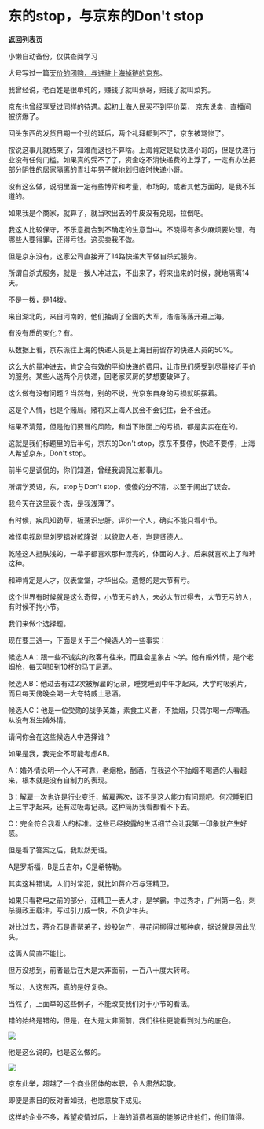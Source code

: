 # 东的stop，与京东的Don't stop

[**返回列表页**](/gzh/记忆承载3)

小懒自动备份，仅供查阅学习

大号写过一篇[天价的团购，与进驻上海掉链的京东](http://mp.weixin.qq.com/s?__biz=MzU0MjYwNDU2Mw==&mid=2247504948&idx=1&sn=58133350952d6f76cccc22ffc36d8db6&chksm=fb1ab848cc6d315e49c90ed75e0b483d5b51bd7b17d494f8fd43dce876d8687c5a6d223c4013&scene=21#wechat_redirect)。  

  

我曾经说，老百姓是很单纯的，赚钱了就叫蔡哥，赔钱了就叫菜狗。  

  

京东也曾经享受过同样的待遇。起初上海人民买不到平价菜， 京东说卖，直播间被挤爆了。  

  

回头东西的发货日期一个劲的延后，两个礼拜都到不了，京东被骂惨了。

  

按说这事儿就结束了，知难而退也不算啥。上海肯定是缺快递小哥的，但是快递行业没有任何门槛。如果真的受不了了，资金吃不消快递费的上浮了，一定有办法把部分阴性的居家隔离的青壮年男子就地划归临时快递小哥。  

  

没有这么做，说明里面一定有些博弈和考量，市场的，或者其他方面的，是我不知道的。

  

如果我是个商家，就算了，就当吹出去的牛皮没有兑现，拉倒吧。

  

我这人比较保守，不乐意搅合到不确定的生意当中。不晓得有多少麻烦要处理，有哪些人要得罪，还得亏钱。这买卖我不做。

  

但是京东没有，这家公司直接开了14路快递大军做自杀式服务。  

  

所谓自杀式服务，就是一拨人冲进去，不出来了，将来出来的时候，就地隔离14天。

  

不是一拨，是14拨。  

  

来自湖北的，来自河南的，他们抽调了全国的大军，浩浩荡荡开进上海。  

  

有没有质的变化？有。  

  

从数据上看，京东派往上海的快递人员是上海目前留存的快递人员的50%。

  

这么大的量冲进去，肯定会有效的平抑快递的费用，让市民们感受到尽量接近平价的服务。某些人送两个月快递，回老家买房的梦想要破碎了。  

  

这么做有没有问题？当然有，别的不说，光京东自身的亏损就明摆着。  

  

这是个人情，也是个赌局。赌将来上海人民会不会记住，会不会还。

  

结果不清楚，但是他们要冒的风险，和当下账面上的亏损，都是实实在在的。  

  

这就是我们标题里的后半句，京东的Don't stop，京东不要停，快递不要停，上海人希望京东，Don't stop。

  

前半句是调侃的，你们知道，曾经我调侃过那事儿。  

  

所谓学英语，东，stop与Don't stop，傻傻的分不清，以至于闹出了误会。

  

我今天在这里表个态，是我浅薄了。  

  

有时候，疾风知劲草，板荡识忠肝。评价一个人，确实不能只看小节。

  

难怪电视剧里刘罗锅对乾隆说：以貌取人者，岂是贤德人。

  

乾隆这人挺肤浅的，一辈子都喜欢那种漂亮的，体面的人才。后来就喜欢上了和珅这种。  

  

和珅肯定是人才，仪表堂堂，才华出众。遗憾的是大节有亏。

  

这个世界有时候就是这么奇怪，小节无亏的人，未必大节过得去，大节无亏的人，有时候不拘小节。  

  

我们来做个选择题。  

  

现在要三选一，下面是关于三个候选人的一些事实：

  

候选人A：跟一些不诚实的政客有往来，而且会星象占卜学。他有婚外情，是个老烟枪，每天喝8到10杯的马丁尼酒。

  

候选人B：他过去有过2次被解雇的记录，睡觉睡到中午才起来，大学时吸鸦片，而且每天傍晚会喝一大夸特威士忌酒。

  

候选人C：他是一位受勋的战争英雄，素食主义者，不抽烟，只偶尔喝一点啤酒。从没有发生婚外情。

  

请问你会在这些候选人中选择谁？

  

如果是我，我完全不可能考虑AB。  

  

A：婚外情说明一个人不可靠，老烟枪，酗酒，在我这个不抽烟不喝酒的人看起来，根本就是没有自制力的表现。  

  

B：解雇一次也许是行业变迁，解雇两次，该不是这人能力有问题吧。何况睡到日上三竿才起来，还有过吸毒记录。这种简历我看都看不下去。  

  

C：完全符合我看人的标准。这些已经披露的生活细节会让我第一印象就产生好感。

  

但是看了答案之后，我默然无语。  

  

A是罗斯福，B是丘吉尔，C是希特勒。

  

其实这种错误，人们时常犯，就比如蒋介石与汪精卫。  

  

如果只看艳电之前的部分，汪精卫一表人才，是学霸，中过秀才，广州第一名，刺杀摄政王载沣，写过引刀成一快，不负少年头。

  

对比过去，蒋介石是青帮弟子，炒股破产，寻花问柳得过那种病，据说就是因此光头。

  

这俩人简直不能比。  

  

但万没想到，前者最后在大是大非面前，一百八十度大转弯。  

  

所以，人这东西，真的是好复杂。  

  

当然了，上面举的这些例子，不能改变我们对于小节的看法。  

  

错的始终是错的，但是，在大是大非面前，我们往往更能看到对方的底色。  

  

![](https://mmbiz.qpic.cn/mmbiz_png/wL7emuKX7hU3JGvOLkick7xVVA8rMFMeeTtEDVwWUbu7mjfwm7YBx5FfWF4SRzu8CTWH8QGy1lXIdlKbxofxU5w/640?wx_fmt=png)

  

他是这么说的，也是这么做的。

  

![](https://mmbiz.qpic.cn/mmbiz_png/wL7emuKX7hU3JGvOLkick7xVVA8rMFMeeVLnPxfHfBpwIdYVoUV1dJl5JKgribo42hqGFPJwTTQ99ITzMEuoDkibw/640?wx_fmt=png)

  

京东此举，超越了一个商业团体的本职，令人肃然起敬。  

  

即便是素日的反对者如我，也愿意放下成见。  

  

这样的企业不多，希望疫情过后，上海的消费者真的能够记住他们，他们值得。

